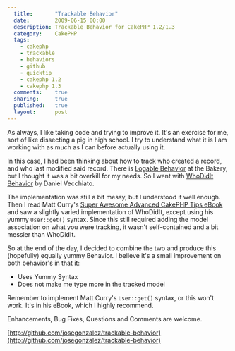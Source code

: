 ```yaml
---
  title:       "Trackable Behavior"
  date:        2009-06-15 00:00
  description: Trackable Behavior for CakePHP 1.2/1.3
  category:    CakePHP
  tags:
    - cakephp
    - trackable
    - behaviors
    - github
    - quicktip
    - cakephp 1.2
    - cakephp 1.3
  comments:    true
  sharing:     true
  published:   true
  layout:      post
---
```



As always, I like taking code and trying to improve it. It's an exercise for me, sort of like dissecting a pig in high school. I try to understand what it is I am working with as much as I can before actually using it.

In this case, I had been thinking about how to track who created a record, and who last modified said record. There is [Logable Behavior](http://bakery.cakephp.org/articles/view/logablebehavior) at the Bakery, but I thought it was a bit overkill for my needs. So I went with [WhoDidIt Behavior](http://bakery.cakephp.org/articles/view/whodidit-behavior-automagic-created_by-and-modified_by-fields) by Daniel Vecchiato.

The implementation was still a bit messy, but I understood it well enough. Then I read Matt Curry's [Super Awesome Advanced CakePHP Tips eBook](http://www.pseudocoder.com/free-cakephp-book/) and saw a slightly varied implementation of WhoDidIt, except using his yummy `User::get()` syntax. Since this still required adding the model association on what you were tracking, it wasn't self-contained and a bit messier than WhoDidIt.

So at the end of the day, I decided to combine the two and produce this (hopefully) equally yummy Behavior. I believe it's a small improvement on both behavior's in that it:

- Uses Yummy Syntax
- Does not make me type more in the tracked model

Remember to implement Matt Curry's `User::get()` syntax, or this won't work. It's in his eBook, which I highly recommend.

Enhancements, Bug Fixes, Questions and Comments are welcome.

[http://github.com/josegonzalez/trackable-behavior](http://github.com/josegonzalez/trackable-behavior)

